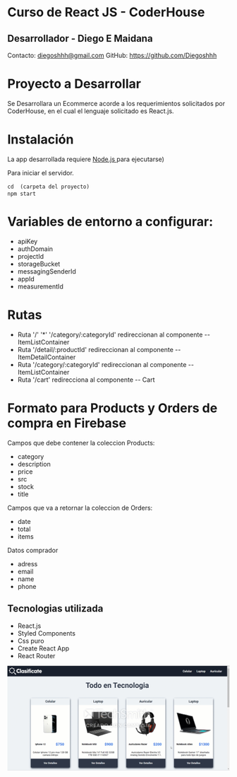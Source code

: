 # Curso de React JS - CoderHouse


## Desarrollador - Diego E Maidana 

Contacto: diegoshhh@gmail.com
GitHub: https://github.com/Diegoshhh

# Proyecto a Desarrollar

Se Desarrollara un Ecommerce acorde a los requerimientos solicitados por CoderHouse, en el cual 
el lenguaje solicitado es React.js. 

# Instalación
La app desarrollada requiere [ Node.js ](https://nodejs.org/) para ejecutarse)

Para iniciar el servidor.

```
cd  (carpeta del proyecto) 
npm start
```

# Variables de entorno a configurar:
* apiKey
* authDomain
* projectId
* storageBucket
* messagingSenderId
* appId
* measurementId

# Rutas

- Ruta '/'    '*'   '/category/:categoryId' redireccionan al componente -- ItemListContainer
- Ruta '/detail/:productId' redireccionan al componente -- ItemDetailContainer
- Ruta '/category/:categoryId' redireccionan al componente -- ItemListContainer
- Ruta '/cart' redirecciona al componente -- Cart

# Formato para Products y Orders de compra en Firebase
Campos que debe contener la coleccion Products:
* category
* description
* price
* src
* stock
* title

Campos que va a retornar la coleccion de Orders:
* date
* total
* items

Datos comprador
* adress
* email
* name
* phone

## Tecnologias utilizada

* React.js
* Styled Components
* Css puro
* Create React App
* React Router

![Alt Text](ProyectoCoder.gif)